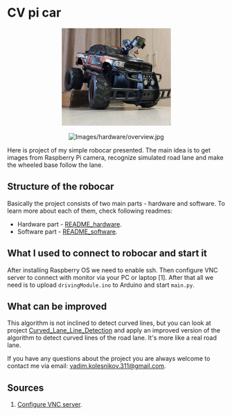# CV pi car

<p align="center">
    <img src="Images/hardware/overview.jpg" width="50%" alt="Images/hardware/overview.jpg"/>
</p>

<p align="center">
    <img src="Images/hardware/demo.gif" width="50%" alt="Images/hardware/overview.jpg"/>
</p>

Here is project of my simple robocar presented. The main idea is to get images from Raspberry Pi camera, recognize
simulated road lane and make the wheeled base follow the lane.

## Structure of the robocar

Basically the project consists of two main parts - hardware and software. To learn more about each of them, check
following readmes:

* Hardware part - [README_hardware](README_hardware.md).
* Software part - [README_software](README_software.md).

## What I used to connect to robocar and start it

After installing Raspberry OS we need to enable ssh. Then configure VNC server to connect with monitor via your PC or
laptop [1].
After that all we need is to upload `drivingModule.ino` to Arduino and start `main.py`.

## What can be improved

This algorithm is not inclined to detect curved lines, but you can look at
project [Curved_Lane_Line_Detection](https://github.com/Tpoc311/Curved_Lane_Line_Detection) and apply an improved version
of the algorithm to detect curved lines of the road lane. It's more like a real road lane.

If you have any questions about the project you are always welcome to contact me via email:
vadim.kolesnikov.311@gmail.com.

## Sources

1. [Configure VNC server](https://www.tomshardware.com/how-to/install-vnc-raspberry-pi-os).
